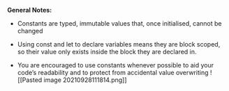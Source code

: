 **General Notes:**
* Constants are typed, immutable values that, once initialised, cannot be changed

* Using const and let to declare variables means they are block scoped, so their value only exists inside the block they are declared in.

* You are encouraged to use constants whenever possible to aid your code’s readability and to protect from accidental value overwriting
![[Pasted image 20210928111814.png]]